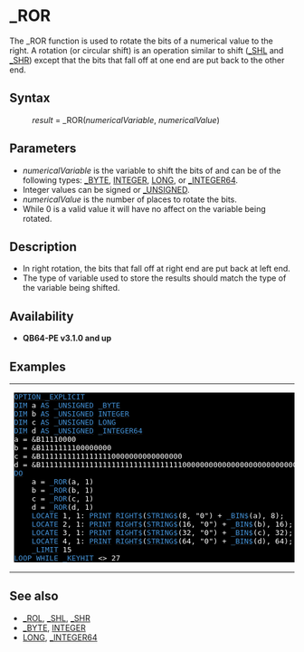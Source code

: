 <style>pre.codeide, pre.outputfixed, .outputcrt0 { background-color: #000 !important; color: #FFF !important; }</style><!DOCTYPE html>
<html class="client-nojs" dir="ltr" lang="en">
<head>
<title>_ROR - QB64 Phoenix Edition Wiki</title>
</head>
<body class="mediawiki ltr sitedir-ltr mw-hide-empty-elt ns-0 ns-subject page-ROR rootpage-ROR skin-vector action-view skin-vector-legacy vector-feature-language-in-header-enabled vector-feature-language-in-main-page-header-disabled vector-feature-language-alert-in-sidebar-disabled vector-feature-sticky-header-disabled vector-feature-sticky-header-edit-disabled vector-feature-table-of-contents-disabled vector-feature-visual-enhancement-next-disabled">
<div class="mw-body" id="content" role="main">
<a id="top"></a>
<h1 class="firstHeading mw-first-heading" id="firstHeading">_ROR</h1>
<div class="vector-body" id="bodyContent">
<div class="mw-body-content mw-content-ltr" dir="ltr" id="mw-content-text" lang="en"><div class="mw-parser-output"><p>The <a class="mw-selflink selflink">_ROR</a> function is used to rotate the bits of a numerical value to the right. A rotation (or circular shift) is an operation similar to shift (<a href="SHL" title="SHL">_SHL</a> and <a href="SHR" title="SHR">_SHR</a>) except that the bits that fall off at one end are put back to the other end.
</p>
<h2><span class="mw-headline" id="Syntax">Syntax</span></h2>
<dl><dd><i>result</i> = <a class="mw-selflink selflink">_ROR</a>(<i>numericalVariable</i>, <i>numericalValue</i>)</dd></dl>
<p>
</p>
<h2><span class="mw-headline" id="Parameters">Parameters</span></h2>
<ul><li><i>numericalVariable</i> is the variable to shift the bits of and can be of the following types: <a href="BYTE" title="BYTE">_BYTE</a>, <a href="INTEGER" title="INTEGER">INTEGER</a>, <a href="LONG" title="LONG">LONG</a>, or <a href="INTEGER64" title="INTEGER64">_INTEGER64</a>.</li>
<li>Integer values can be signed or <a href="UNSIGNED" title="UNSIGNED">_UNSIGNED</a>.</li>
<li><i>numericalValue</i> is the number of places to rotate the bits.</li>
<li>While 0 is a valid value it will have no affect on the variable being rotated.</li></ul>
<p>
</p>
<h2><span class="mw-headline" id="Description">Description</span></h2>
<ul><li>In right rotation, the bits that fall off at right end are put back at left end.</li>
<li>The type of variable used to store the results should match the type of the variable being shifted.</li></ul>
<p>
</p>
<h2><span class="mw-headline" id="Availability">Availability</span></h2>
<ul><li><b>QB64-PE v3.1.0 and up</b></li></ul>
<p>
</p>
<h2><span class="mw-headline" id="Examples">Examples</span></h2>
<table cellpadding="15px" width="100%">
<tbody><tr>
<td><pre class="codeide"><a href="OPTION_EXPLICIT" title="OPTION EXPLICIT"><span style="color:#4593D8;">OPTION _EXPLICIT</span></a>
<a href="DIM" title="DIM"><span style="color:#4593D8;">DIM</span></a> a <a href="AS" title="AS"><span style="color:#4593D8;">AS</span></a> <a href="UNSIGNED" title="UNSIGNED"><span style="color:#4593D8;">_UNSIGNED</span></a> <a href="BYTE" title="BYTE"><span style="color:#4593D8;">_BYTE</span></a>
<a href="DIM" title="DIM"><span style="color:#4593D8;">DIM</span></a> b <a href="AS" title="AS"><span style="color:#4593D8;">AS</span></a> <a href="UNSIGNED" title="UNSIGNED"><span style="color:#4593D8;">_UNSIGNED</span></a> <a href="INTEGER" title="INTEGER"><span style="color:#4593D8;">INTEGER</span></a>
<a href="DIM" title="DIM"><span style="color:#4593D8;">DIM</span></a> c <a href="AS" title="AS"><span style="color:#4593D8;">AS</span></a> <a href="UNSIGNED" title="UNSIGNED"><span style="color:#4593D8;">_UNSIGNED</span></a> <a href="LONG" title="LONG"><span style="color:#4593D8;">LONG</span></a>
<a href="DIM" title="DIM"><span style="color:#4593D8;">DIM</span></a> d <a href="AS" title="AS"><span style="color:#4593D8;">AS</span></a> <a href="UNSIGNED" title="UNSIGNED"><span style="color:#4593D8;">_UNSIGNED</span></a> <a href="INTEGER64" title="INTEGER64"><span style="color:#4593D8;">_INTEGER64</span></a>
a = &amp;B11110000
b = &amp;B1111111100000000
c = &amp;B11111111111111110000000000000000
d = &amp;B1111111111111111111111111111111100000000000000000000000000000000
<a class="mw-redirect" href="DO" title="DO"><span style="color:#4593D8;">DO</span></a>
    a = <a class="mw-selflink selflink"><span style="color:#4593D8;">_ROR</span></a>(a, 1)
    b = <a class="mw-selflink selflink"><span style="color:#4593D8;">_ROR</span></a>(b, 1)
    c = <a class="mw-selflink selflink"><span style="color:#4593D8;">_ROR</span></a>(c, 1)
    d = <a class="mw-selflink selflink"><span style="color:#4593D8;">_ROR</span></a>(d, 1)
    <a href="LOCATE" title="LOCATE"><span style="color:#4593D8;">LOCATE</span></a> 1, 1: <a href="PRINT" title="PRINT"><span style="color:#4593D8;">PRINT</span></a> <a href="RIGHT$" title="RIGHT$"><span style="color:#4593D8;">RIGHT$</span></a>(<a href="STRING$" title="STRING$"><span style="color:#4593D8;">STRING$</span></a>(8, "0") + <a href="BIN$" title="BIN$"><span style="color:#4593D8;">_BIN$</span></a>(a), 8);
    <a href="LOCATE" title="LOCATE"><span style="color:#4593D8;">LOCATE</span></a> 2, 1: <a href="PRINT" title="PRINT"><span style="color:#4593D8;">PRINT</span></a> <a href="RIGHT$" title="RIGHT$"><span style="color:#4593D8;">RIGHT$</span></a>(<a href="STRING$" title="STRING$"><span style="color:#4593D8;">STRING$</span></a>(16, "0") + <a href="BIN$" title="BIN$"><span style="color:#4593D8;">_BIN$</span></a>(b), 16);
    <a href="LOCATE" title="LOCATE"><span style="color:#4593D8;">LOCATE</span></a> 3, 1: <a href="PRINT" title="PRINT"><span style="color:#4593D8;">PRINT</span></a> <a href="RIGHT$" title="RIGHT$"><span style="color:#4593D8;">RIGHT$</span></a>(<a href="STRING$" title="STRING$"><span style="color:#4593D8;">STRING$</span></a>(32, "0") + <a href="BIN$" title="BIN$"><span style="color:#4593D8;">_BIN$</span></a>(c), 32);
    <a href="LOCATE" title="LOCATE"><span style="color:#4593D8;">LOCATE</span></a> 4, 1: <a href="PRINT" title="PRINT"><span style="color:#4593D8;">PRINT</span></a> <a href="RIGHT$" title="RIGHT$"><span style="color:#4593D8;">RIGHT$</span></a>(<a href="STRING$" title="STRING$"><span style="color:#4593D8;">STRING$</span></a>(64, "0") + <a href="BIN$" title="BIN$"><span style="color:#4593D8;">_BIN$</span></a>(d), 64);
    <a href="LIMIT" title="LIMIT"><span style="color:#4593D8;">_LIMIT</span></a> 15
<a href="LOOP" title="LOOP"><span style="color:#4593D8;">LOOP</span></a> <a class="mw-redirect" href="WHILE" title="WHILE"><span style="color:#4593D8;">WHILE</span></a> <a href="KEYHIT" title="KEYHIT"><span style="color:#4593D8;">_KEYHIT</span></a> &lt;&gt; 27
</pre>
</td></tr></tbody></table>
<p>
</p>
<h2><span class="mw-headline" id="See_also">See also</span></h2>
<ul><li><a href="ROL" title="ROL">_ROL</a>, <a href="SHL" title="SHL">_SHL</a>, <a href="SHR" title="SHR">_SHR</a></li>
<li><a href="BYTE" title="BYTE">_BYTE</a>, <a href="INTEGER" title="INTEGER">INTEGER</a></li>
<li><a href="LONG" title="LONG">LONG</a>, <a href="INTEGER64" title="INTEGER64">_INTEGER64</a></li></ul>
<p>
</p>
<!-- 
NewPP limit report
Cached time: 20240715062548
Cache expiry: 86400
Reduced expiry: false
Complications: [show‐toc]
CPU time usage: 0.045 seconds
Real time usage: 0.059 seconds
Preprocessor visited node count: 369/1000000
Post‐expand include size: 3212/2097152 bytes
Template argument size: 576/2097152 bytes
Highest expansion depth: 3/100
Expensive parser function count: 0/100
Unstrip recursion depth: 0/20
Unstrip post‐expand size: 0/5000000 bytes
-->
<!--
Transclusion expansion time report (%,ms,calls,template)
100.00%   30.833      1 -total
 10.39%    3.205      1 Template:PageSeeAlso
 10.33%    3.184     46 Template:Cl
  9.36%    2.886      1 Template:PageExamples
  8.35%    2.575      1 Template:PageSyntax
  8.20%    2.529      1 Template:PageNavigation
  8.17%    2.519      5 Template:Parameter
  7.39%    2.280      1 Template:CodeStart
  7.38%    2.275      1 Template:PageParameters
  6.72%    2.072      1 Template:PageDescription
-->
<!-- Saved in parser cache with key qb64pnix_mw19894-mwmb_:pcache:idhash:1028-0!canonical and timestamp 20240715062548 and revision id 6514.
 -->
</div>
</div>
</div>
</div>
</body>
</html>